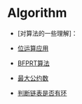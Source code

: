 # Algorithm
* [对算法的一些理解]：  

* [位运算应用](https://github.com/islongfei/Blog/blob/master/data-structure/%E4%BD%8D%E8%BF%90%E7%AE%97%E8%A3%85%E9%80%BC.md)
* [BFPRT算法](https://blog.csdn.net/qq_37480159/article/details/76713801)
* [最大公约数](https://github.com/islongfei/Algorithm/blob/master/src/com/longfei/easy/GreatestCommonDivisor.java)
* [判断链表是否有环](https://github.com/islongfei/Algorithm/blob/master/src/com/longfei/easy/LinkedListIsCycle.java)

